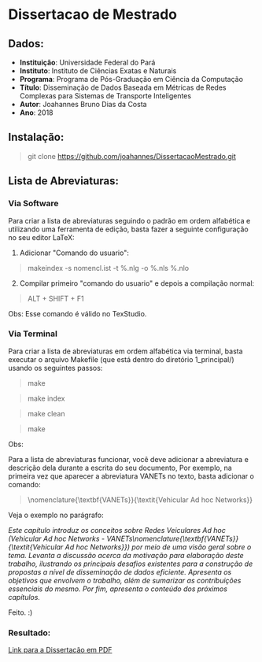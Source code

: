 # Dissertacao de Mestrado

## Dados:

* **Instituição**: Universidade Federal do Pará
* **Instituto**: Instituto de Ciências Exatas e Naturais
* **Programa**: Programa de Pós-Graduação em Ciência da Computação
* **Título**: Disseminação de Dados Baseada em Métricas de Redes Complexas para Sistemas de Transporte Inteligentes
* **Autor**: Joahannes Bruno Dias da Costa
* **Ano**: 2018

## Instalação:

> git clone https://github.com/joahannes/DissertacaoMestrado.git 

## Lista de Abreviaturas:

### Via Software

Para criar a lista de abreviaturas seguindo o padrão em ordem alfabética e utilizando uma ferramenta de edição, basta fazer a seguinte configuração no seu editor LaTeX:

1. Adicionar "Comando do usuario":

> makeindex -s nomencl.ist -t %.nlg -o %.nls %.nlo

2. Compilar primeiro "comando do usuario" e depois a compilação normal:

> ALT + SHIFT + F1

Obs: Esse comando é válido no TexStudio.

### Via Terminal

Para criar a lista de abreviaturas em ordem alfabética via terminal, basta executar o arquivo Makefile (que está dentro do diretório 1_principal/) usando os seguintes passos:

> make

> make index

> make clean

> make

Obs:

Para a lista de abreviaturas funcionar, você deve adicionar a abreviatura e descrição dela durante a escrita do seu documento, Por exemplo, na primeira vez que aparecer a abreviatura VANETs no texto, basta adicionar o comando:

> \nomenclature{\textbf{VANETs}}{\textit{Vehicular Ad hoc Networks}}

Veja o exemplo no parágrafo:

_Este capítulo introduz os conceitos sobre Redes Veiculares Ad hoc (Vehicular Ad hoc Networks - VANETs\nomenclature{\textbf{VANETs}}{\textit{Vehicular Ad hoc Networks}}) por meio de uma visão geral sobre o tema. Levanta a discussão acerca da motivação para elaboração deste trabalho, ilustrando os principais desafios existentes para a construção de propostas a nível de disseminação de dados eficiente. Apresenta os objetivos que envolvem o trabalho, além de sumarizar as contribuições essenciais do mesmo. Por fim, apresenta o conteúdo dos próximos capítulos._

Feito. :)

### Resultado:

<a href="https://github.com/joahannes/DissertacaoMestrado/blob/master/1_principal/mestrado_joahannes.pdf" target="_blank">Link para a Dissertação em PDF</a>